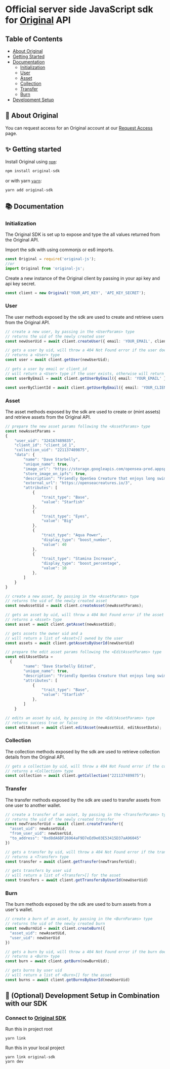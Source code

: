 # Official server side JavaScript sdk for [Original](https://getoriginal.com) API

## Table of Contents

- [About Original](#about-original)
- [Getting Started](#getting-started)
- [Documentation](#documentation)
  - [Initialization](#initialization)
  - [User](#user)
  - [Asset](#asset)
  - [Collection](#collection)
  - [Transfer](#transfer)
  - [Burn](#burn)
- [Development Setup](#-development-setup-in-combination-with-our-sdk)

## 📝 About Original

You can request access for an Original account at our [Request Access](https://getoriginal.com/contact-us/) page.

## ✨ Getting started
Install Original using [`npm`](https://www.npmjs.com/package/jest):
```bash
npm install original-sdk
```

or with yarn [`yarn`](https://yarnpkg.com/en/package/jest):
```bash
yarn add original-sdk
```

## 📚 Documentation

### Initialization

The Original SDK is set up to expose and type the all values returned from the Original API.

Import the sdk with using commonjs or es6 imports.
```typescript
const Original = require('original-js');
//or
import Original from 'original-js';
````

Create a new instance of the Original client by passing in your api key and api key secret.
```typescript
const client = new Original('YOUR_API_KEY', 'API_KEY_SECRET');
````

### User

The user methods exposed by the sdk are used to create and retrieve users from the Original API.
```typescript
// create a new user, by passing in the <UserParams> type
// returns the uid of the newly created user
const newUserUid = await client.createUser({ email: 'YOUR_EMAIL', client_id: 'YOUR_CLIENT_ID' });

// gets a user by uid, will throw a 404 Not Found error if the user does not exist
// returns a <User> type
const user = await client.getUser(newUserUid);

// gets a user by email or client_id
// will return a <User> type if the user exists, otherwise will return null
const userByEmail = await client.getUserByEmail({ email: 'YOUR_EMAIL' });

const userByClientId = await client.getUserByEmail({ email: 'YOUR_CLIENT_ID' });
```

### Asset

The asset methods exposed by the sdk are used to create or (mint assets) and retrieve assets from the Original API.
```typescript
// prepare the new asset params following the <AssetParams> type
const newAssetParams =
{
    "user_uid": "324167489835",
    "client_id": "client_id_1",
    "collection_uid": "221137489875",
    "data": {
        "name": "Dave Starbelly",
        "unique_name": true,
        "image_url": "https://storage.googleapis.com/opensea-prod.appspot.com/puffs/3.png",
        "store_image_on_ipfs": true,
        "description": "Friendly OpenSea Creature that enjoys long swims in the ocean.",
        "external_url": "https://openseacreatures.io/3",
        "attributes": [
            {
                "trait_type": "Base", 
                "value": "Starfish"
            }, 
            {
                "trait_type": "Eyes", 
                "value": "Big"
            }, 
            {
                "trait_type": "Aqua Power", 
                "display_type": "boost_number",
                "value": 40
            }, 
            {
                "trait_type": "Stamina Increase", 
                "display_type": "boost_percentage",
                "value": 10
            }, 
        ]
    }
}

// create a new asset, by passing in the <AssetParams> type
// returns the uid of the newly created asset
const newAssetUid = await client.createAsset(newAssetParams);

// gets an asset by uid, will throw a 404 Not Found error if the asset does not exist
// returns a <Asset> type
const asset = await client.getAsset(newAssetUid);

// gets assets the owner uid and a
// will return a list of <Asset>[] owned by the user
const assets = await client.getAssetsByUserId(newUserUid)

// prepare the edit asset params following the <EditAssetParams> type
const editAssetData = 
  {
        "name": "Dave Starbelly Edited",
        "unique_name": true,
        "description": "Friendly OpenSea Creature that enjoys long swims in the ocean. Edited
        "attributes": [
            {
                "trait_type": "Base", 
                "value": "Starfish"
            },
        ]
    }

// edits an asset by uid, by passing in the <EditAssetParams> type
// returns success true or false
const editAsset = await client.editAsset(newAssetUid, editAssetData);
````

### Collection

The collection methods exposed by the sdk are used to retrieve collection details from the Original API.
```typescript
// gets a collection by uid, will throw a 404 Not Found error if the collection does not exist
// returns a <Collection> type
const collection = await client.getCollection("221137489875");
````    

### Transfer

The transfer methods exposed by the sdk are used to transfer assets from one user to another wallet.
```typescript
// create a transfer of an asset, by passing in the <TransferParams> type
// returns the uid of the newly created transfer
const newTransferUid = await client.createTransfer({
  "asset_uid": newAssetUid,
  "from_user_uid": newUserUid,
  "to_address": "0xd8dA6BF26964aF9D7eEd9e03E53415D37aA96045"
})

// gets a transfer by uid, will throw a 404 Not Found error if the transfer does not exist
// returns a <Transfer> type
const transfer = await client.getTransfer(newTransferUid);

// gets transfers by user uid
// will return a list of <Transfer>[] for the asset
const transfers = await client.getTransfersByUserId(newUserUid)
````

### Burn

The burn methods exposed by the sdk are used to burn assets from a user's wallet.
```typescript
// create a burn of an asset, by passing in the <BurnParams> type
// returns the uid of the newly created burn
const newBurnUid = await client.createBurn({
  "asset_uid": newAssetUid,
  "user_uid": newUserUid
})

// gets a burn by uid, will throw a 404 Not Found error if the burn does not exist
// returns a <Burn> type
const burn = await client.getBurn(newBurnUid);

// gets burns by user uid
// will return a list of <Burn>[] for the asset
const burns = await client.getBurnsByUserId(newUserUid)
````


## 🔗 (Optional) Development Setup in Combination with our SDK

### Connect to [Original SDK](https://github.com/GetOriginal/original-js)

Run this in project root

```shell
yarn link
```

Run this in your local project

```shell
yarn link original-sdk
yarn dev
```
